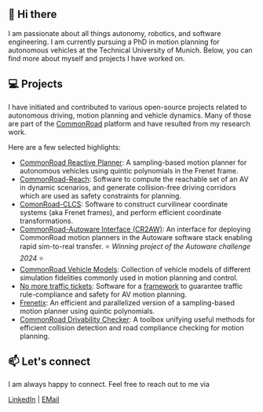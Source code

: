 ## 👋 Hi there
I am passionate about all things autonomy, robotics, and software engineering. 
I am currently pursuing a PhD in motion planning for autonomous vehicles at the Technical University of Munich.
Below, you can find more about myself and projects I have worked on.


## 💻 Projects
I have initiated and contributed to various open-source projects related to autonomous driving, motion planning and vehicle dynamics.
Many of those are part of the [CommonRoad](https://commonroad.in.tum.de/) platform and have resulted from my research work.

Here are a few selected highlights:

- [CommonRoad Reactive Planner](https://github.com/CommonRoad/commonroad-reactive-planner): A sampling-based motion planner for autonomous vehicles using quintic polynomials in the Frenet frame.
- [CommonRoad-Reach](https://github.com/CommonRoad/commonroad-reachable-set): Software to compute the reachable set of an AV in dynamic scenarios, and generate collision-free driving corridors which are used as safety constraints for planning.
- [ComonRoad-CLCS](https://github.com/CommonRoad/commonroad-clcs): Software to construct curvilinear coordinate systems (aka Frenet frames), and perform efficient coordinate transformations.
- [CommonRoad-Autoware Interface (CR2AW)](https://github.com/CommonRoad/commonroad-autoware-interface): An interface for deploying CommonRoad motion planners in the Autoware software stack enabling rapid sim-to-real transfer. ⭐ _Winning project of the Autoware challenge 2024_ ⭐
- [CommonRoad Vehicle Models](https://gitlab.lrz.de/tum-cps/commonroad-vehicle-models): Collection of vehicle models of different simulation fidelities commonly used in motion planning and control.
- [No more traffic tickets](https://github.com/CommonRoad/no-more-traffic-tickets): Software for a [framework](https://ieeexplore.ieee.org/abstract/document/11030935) to guarantee traffic rule-compliance and safety for AV motion planning.
- [Frenetix](https://github.com/TUM-AVS/Frenetix-Motion-Planner): An efficient and parallelized version of a sampling-based motion planner using quintic polynomials.
- [CommonRoad Drivability Checker](https://github.com/CommonRoad/commonroad-drivability-checker): A toolbox unifying useful methods for efficient collision detection and road compliance checking for motion planning.


## 📫 Let's connect

I am always happy to connect. Feel free to reach out to me via

[LinkedIn](https://www.linkedin.com/in/gerald-w%C3%BCrsching-01850b179/)  |  [EMail](wuersching.g@gmail.com)


<!--
**geraldfw/geraldfw** is a ✨ _special_ ✨ repository because its `README.md` (this file) appears on your GitHub profile.

Here are some ideas to get you started:

- 🔭 I’m currently working on ...
- 🌱 I’m currently learning ...
- 👯 I’m looking to collaborate on ...
- 🤔 I’m looking for help with ...
- 💬 Ask me about ...
- 📫 How to reach me: ...
- 😄 Pronouns: ...
- ⚡ Fun fact: ...
-->
